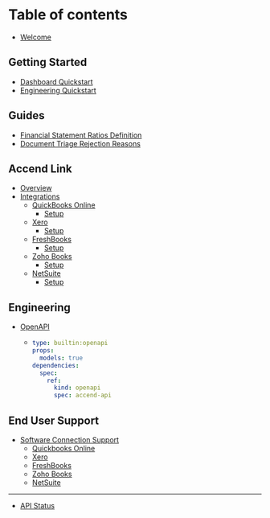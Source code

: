 # Table of contents

* [Welcome](README.md)

## Getting Started

* [Dashboard Quickstart](getting-started/quickstart.md)
* [Engineering Quickstart](getting-started/publish-your-docs.md)

## Guides

* [Financial Statement Ratios Definition](guides/financial-statement-ratios-definition.md)
* [Document Triage Rejection Reasons](basics/editor.md)

## Accend Link

* [Overview](accend-link/overview.md)
* [Integrations](basics/integrations/README.md)
  * [QuickBooks Online](basics/integrations/quickbooks-online/README.md)
    * [Setup](basics/integrations/quickbooks-online/setup.md)
  * [Xero](basics/integrations/xero/README.md)
    * [Setup](basics/integrations/xero/setup.md)
  * [FreshBooks](basics/integrations/freshbooks/README.md)
    * [Setup](basics/integrations/freshbooks/setup.md)
  * [Zoho Books](basics/integrations/zoho-books/README.md)
    * [Setup](basics/integrations/zoho-books/setup.md)
  * [NetSuite](basics/integrations/netsuite/README.md)
    * [Setup](basics/integrations/netsuite/setup.md)

## Engineering

* [OpenAPI](basics/openapi/README.md)
  * ```yaml
    type: builtin:openapi
    props:
      models: true
    dependencies:
      spec:
        ref:
          kind: openapi
          spec: accend-api
    ```

## End User Support

* [Software Connection Support](end-user-support/software-connection-support/README.md)
  * [Quickbooks Online](end-user-support/software-connection-support/quickbooks-online.md)
  * [Xero](end-user-support/software-connection-support/xero.md)
  * [FreshBooks](end-user-support/software-connection-support/freshbooks.md)
  * [Zoho Books](end-user-support/software-connection-support/zoho-books.md)
  * [NetSuite](end-user-support/software-connection-support/netsuite.md)

***

* [API Status](https://accend.statuspage.io/)
